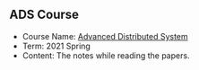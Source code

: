 ## ADS Course
- Course Name: [Advanced Distributed System](https://ipads.se.sjtu.edu.cn/courses/ads/schedule.shtml)
- Term: 2021 Spring
- Content: The notes while reading the papers.

